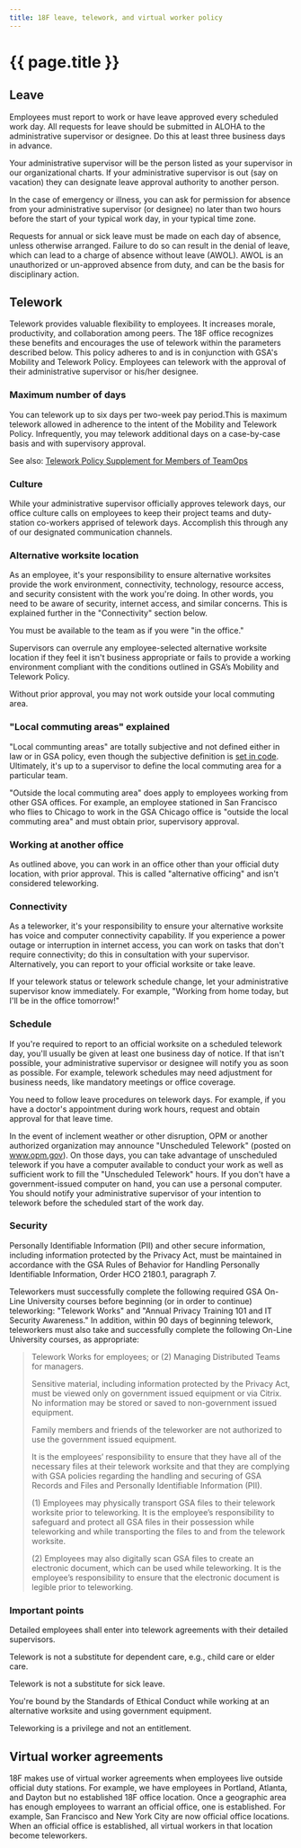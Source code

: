 ```yaml
---
title: 18F leave, telework, and virtual worker policy
---
```

# {{ page.title }}

## Leave
Employees must report to work or have leave approved every scheduled work day.
All requests for leave should be submitted in ALOHA to the administrative supervisor or
designee. Do this at least three business days in advance.

Your administrative supervisor will be the person listed as your supervisor in our organizational charts. If
your administrative supervisor is out (say on vacation) they can designate
leave approval authority to another person.

In the case of emergency or illness, you can ask for permission for absence from your administrative supervisor (or designee) no later than two hours before the start of your typical work day, in your typical time zone. 

Requests for annual or sick leave must be made on each day of absence, unless otherwise arranged.
Failure to do so can result in the denial of leave, which can lead to a charge of absence without leave
(AWOL).  AWOL is an unauthorized or un-approved absence from duty, and can be the basis for disciplinary action. 

## Telework
Telework provides valuable flexibility to employees. It increases morale, productivity, and collaboration among peers.
The 18F office recognizes these benefits and encourages the use of telework within the parameters described below. This policy adheres to and is in conjunction with GSA's Mobility and Telework Policy.
Employees can telework with the approval of their administrative supervisor or his/her designee.  

### Maximum number of days
You can telework up to six days per two-week pay period.This is maximum telework allowed in adherence to
the intent of the Mobility and Telework Policy. Infrequently, you may telework additional days on a case-by-case basis and with supervisory approval.  

See also: [Telework Policy Supplement for Members of
TeamOps](../telework-policy-supplement-for-team-ops)

### Culture
While your administrative supervisor officially approves telework days, 
our office culture calls on employees to keep their project teams and duty-station 
co-workers apprised of telework days. Accomplish this through any of our designated communication channels.

### Alternative worksite location
As an employee, it's your responsibility to ensure alternative worksites
provide the work environment, connectivity, technology, resource
access, and security consistent with the work you're doing. In other words, 
you need to be aware of security, internet access, and similar concerns. 
This is explained further in the "Connectivity" section below.

You must be available to the team as if you were "in the office." 

Supervisors can overrule any employee-selected alternative
worksite location if they feel it isn't business appropriate or fails to 
provide a working environment compliant with the conditions outlined in GSA’s Mobility and Telework Policy.

Without prior approval, you may not work outside your local commuting area. 

### "Local commuting areas" explained
"Local communting areas" are totally subjective and not defined either in law or in GSA
policy, even though the subjective definition is [set in
code](http://www.law.cornell.edu/cfr/text/5/351.203). Ultimately, it's up to
a supervisor to define the local commuting area for a particular team.

"Outside the local commuting area" does apply to employees working from other GSA offices. For example, an employee stationed in San Francisco who flies to Chicago to work in the GSA Chicago office is "outside the local commuting area" and must obtain prior, supervisory approval. 

### Working at another office
As outlined above, you can work in an office other than your official duty location, with prior approval. This is called  "alternative officing" and isn't considered teleworking. 

### Connectivity
As a teleworker, it's your responsibility to ensure your alternative worksite has
voice and computer connectivity capability.  If you experience a
power outage or interruption in internet access, you can work on tasks that don't
require connectivity; do this in consultation with your supervisor. 
Alternatively, you can report to your official worksite or take leave.

If your telework status or telework schedule change, let your administrative supervisor 
know immediately. For example, "Working from home today, but I'll
be in the office tomorrow!"

### Schedule
If you're required to report to an official worksite on a scheduled telework day, you'll
usually be given at least one business day of notice. If that isn't possible, your
administrative supervisor or designee will notify you as soon as possible. For example,
telework schedules may need adjustment for business needs, like mandatory meetings
or office coverage. 

You need to follow leave procedures on telework days. For example,
if you have a doctor's appointment during work hours, request and obtain approval
for that leave time. 

In the event of inclement weather or other disruption, OPM or another authorized organization may
announce "Unscheduled Telework" (posted on www.opm.gov). 
On those days, you can take advantage of unscheduled telework if you have a computer 
available to conduct your work as well as sufficient
work to fill the "Unscheduled Telework" hours.  If you don't have
a government-issued computer on hand, you can use 
a personal computer. You should notify your administrative supervisor of your 
intention to telework before the scheduled start of the work day.

### Security
Personally Identifiable Information (PII) and other secure information, including
information protected by the Privacy Act, must be maintained in accordance with
the GSA Rules of Behavior for Handling Personally Identifiable Information,
Order HCO 2180.1, paragraph 7.

Teleworkers must successfully complete the following required GSA On-Line
University courses before beginning (or in order to
continue) teleworking: "Telework Works" and "Annual Privacy Training 101 and IT Security
Awareness."  In addition, within 90 days of beginning
telework, teleworkers must also take and successfully complete the
following On-Line University courses, as appropriate:

> Telework Works for employees; or (2) Managing Distributed Teams for managers.
>
> Sensitive material, including information protected by the Privacy Act, must
> be viewed only on government issued equipment or via Citrix.  No information
> may be stored or saved to non-government issued equipment.
>
> Family members and friends of the teleworker are not authorized to use the
> government issued equipment.
>
> It is the employees’ responsibility to ensure that they have all of the
> necessary files at their telework worksite and that they are complying with
> GSA policies regarding the handling and securing of GSA Records and Files and
> Personally Identifiable Information (PII).
>
> (1) Employees may physically transport GSA files to their telework worksite
> prior to teleworking. It is the employee’s responsibility to safeguard and
> protect all GSA files in their possession while teleworking and while
> transporting the files to and from the telework worksite.
>
> (2) Employees may also digitally scan GSA files to create an electronic
> document, which can be used while teleworking. It is the employee’s
> responsibility to ensure that the electronic document is legible prior to
> teleworking.

### Important points
Detailed employees shall enter into telework agreements with their detailed
supervisors.

Telework is not a substitute for dependent care, e.g., child care or elder
care.

Telework is not a substitute for sick leave.

You're bound by the Standards of Ethical Conduct while
working at an alternative worksite and using government equipment.

Teleworking is a privilege and not an entitlement.

## Virtual worker agreements
18F makes use of virtual worker agreements when
employees live outside official duty stations. For example, we have employees in Portland, Atlanta, and Dayton but no established 18F office location. Once a geographic area has enough employees to warrant an official office, one is established. For example, San Francisco and New York City are now official office locations. When an official office is established, all virtual workers in that location become teleworkers.





